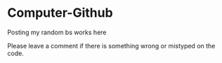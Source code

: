 # Computer-Github
Posting my random bs works here

Please leave a comment if there is something wrong or mistyped on the code. 

